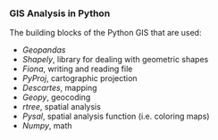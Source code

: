 ### GIS Analysis in Python ###

The building blocks of the Python GIS that are used:
- _Geopandas_
- _Shapely_, library for dealing with geometric shapes
- _Fiona_, writing and reading file
- _PyProj_, cartographic projection
- _Descartes_, mapping
- _Geopy_, geocoding
- _rtree_, spatial analysis
- _Pysal_, spatial analysis function (i.e. coloring maps)
- _Numpy_, math